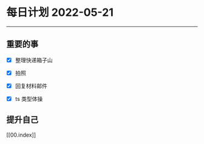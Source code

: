 #  每日计划 2022-05-21
---
## 重要的事
- [x]  整理快递箱子山
- [x]  拍照
- [x]  回复材料邮件
- [x] ts 类型体操



## 提升自己

  



[[00.index]]








